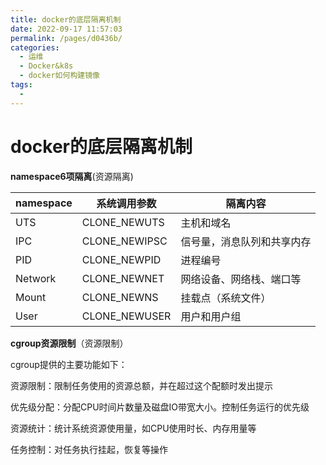 ```yaml
---
title: docker的底层隔离机制
date: 2022-09-17 11:57:03
permalink: /pages/d0436b/
categories:
  - 运维
  - Docker&k8s
  - docker如何构建镜像
tags:
  - 
---
```

# docker的底层隔离机制

**namespace6项隔离**(资源隔离)

| namespace | 系统调用参数  | 隔离内容                   |
| --------- | ------------- | -------------------------- |
| UTS       | CLONE_NEWUTS  | 主机和域名                 |
| IPC       | CLONE_NEWIPSC | 信号量，消息队列和共享内存 |
| PID       | CLONE_NEWPID  | 进程编号                   |
| Network   | CLONE_NEWNET  | 网络设备、网络栈、端口等   |
| Mount     | CLONE_NEWNS   | 挂载点（系统文件）         |
| User      | CLONE_NEWUSER | 用户和用户组               |

**cgroup资源限制**（资源限制）

cgroup提供的主要功能如下：

资源限制：限制任务使用的资源总额，并在超过这个配额时发出提示

优先级分配：分配CPU时间片数量及磁盘IO带宽大小。控制任务运行的优先级

资源统计：统计系统资源使用量，如CPU使用时长、内存用量等

任务控制：对任务执行挂起，恢复等操作